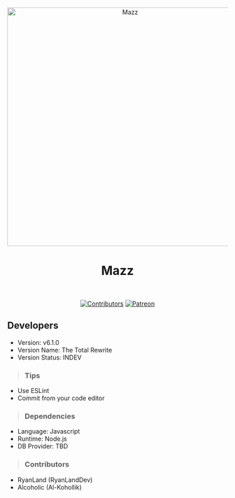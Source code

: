 <div align="center">
  <br />
  <p>
    <a href="https://discord.gg/aZEZ7Ct"><img src="https://cdn.discordapp.com/attachments/542040668453732352/674713874586402816/39aaa46e86544209c6ab2cd44f958481.png" width="546" alt="Mazz" /></a>
  </p>
<div align="center"><h1><strong>Mazz</strong></h1></div>
  <br />
  <p>
<a href="https://www.github.com/RyanLandDev/Mazz"><img src="https://img.shields.io/badge/contributors-2-brightgreen" alt="Contributors" /></a>
    <a href="https://www.patreon.com/discordjs"><img src="https://img.shields.io/badge/donate-patreon-F96854.svg" alt="Patreon" /></a>
  </p>
</div>

## Developers
- Version: v6.1.0
- Version Name: The Total Rewrite
- Version Status: INDEV  

> ### Tips
- Use ESLint
- Commit from your code editor 

> ### Dependencies
- Language: Javascript
- Runtime: Node.js
- DB Provider: TBD

> ### Contributors
- RyanLand (RyanLandDev)
- Alcoholic (Al-Kohollik)

